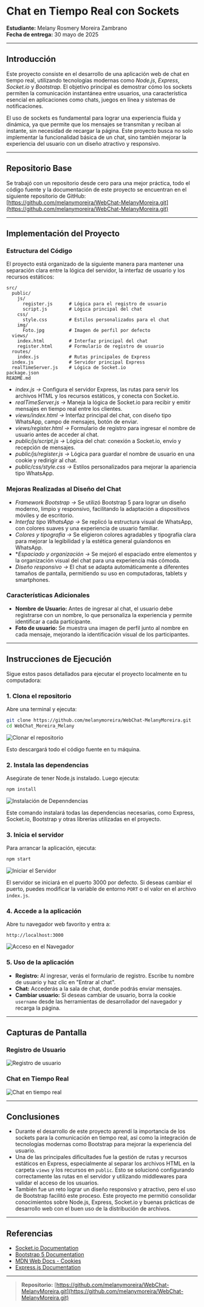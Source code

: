 # Chat en Tiempo Real con Sockets

**Estudiante:** Melany Rosmery Moreira Zambrano  
**Fecha de entrega:** 30 mayo de 2025

---

## Introducción

Este proyecto consiste en el desarrollo de una aplicación web de chat en tiempo real, utilizando tecnologías modernas como *Node.js*, *Express*, *Socket.io* y *Bootstrap*. El objetivo principal es demostrar cómo los sockets permiten la comunicación instantánea entre usuarios, una característica esencial en aplicaciones como chats, juegos en línea y sistemas de notificaciones.

El uso de sockets es fundamental para lograr una experiencia fluida y dinámica, ya que permite que los mensajes se transmitan y reciban al instante, sin necesidad de recargar la página. Este proyecto busca no solo implementar la funcionalidad básica de un chat, sino también mejorar la experiencia del usuario con un diseño atractivo y responsivo.

---

## Repositorio Base

Se trabajó con un repositorio desde cero para una mejor práctica, todo el código fuente y la documentación de este proyecto se encuentran en el siguiente repositorio de GitHub:  
[https://github.com/melanymoreira/WebChat-MelanyMoreira.git](https://github.com/melanymoreira/WebChat-MelanyMoreira.git)

---

## Implementación del Proyecto

### Estructura del Código

El proyecto está organizado de la siguiente manera para mantener una separación clara entre la lógica del servidor, la interfaz de usuario y los recursos estáticos:

```
src/
  public/
    js/
      register.js      # Lógica para el registro de usuario
      script.js        # Lógica principal del chat 
    css/
      style.css        # Estilos personalizados para el chat
    img/
      Foto.jpg         # Imagen de perfil por defecto
  views/
    index.html         # Interfaz principal del chat
    register.html      # Formulario de registro de usuario
  routes/
    index.js           # Rutas principales de Express
  index.js             # Servidor principal Express
  realTimeServer.js    # Lógica de Socket.io
package.json
README.md
```

- *index.js ->* Configura el servidor Express, las rutas para servir los archivos HTML y los recursos estáticos, y conecta con Socket.io.
- *realTimeServer.js ->* Maneja la lógica de Socket.io para recibir y emitir mensajes en tiempo real entre los clientes.
- *views/index.html ->* Interfaz principal del chat, con diseño tipo WhatsApp, campo de mensajes, botón de enviar.
- *views/register.html ->* Formulario de registro para ingresar el nombre de usuario antes de acceder al chat.
- *public/js/script.js ->* Lógica del chat: conexión a Socket.io, envío y recepción de mensajes.
- *public/js/register.js ->* Lógica para guardar el nombre de usuario en una cookie y redirigir al chat.
- *public/css/style.css ->* Estilos personalizados para mejorar la apariencia tipo WhatsApp.

### Mejoras Realizadas al Diseño del Chat

- *Framework Bootstrap ->* Se utilizó Bootstrap 5 para lograr un diseño moderno, limpio y responsivo, facilitando la adaptación a dispositivos móviles y de escritorio.
- *Interfaz tipo WhatsApp ->* Se replicó la estructura visual de WhatsApp, con colores suaves y una experiencia de usuario familiar.
- *Colores y tipografía ->* Se eligieron colores agradables y tipografía clara para mejorar la legibilidad y la estética general guíandonos en WhatsApp.
- **Espaciado y organización ->* Se mejoró el espaciado entre elementos y la organización visual del chat para una experiencia más cómoda.
- *Diseño responsivo ->* El chat se adapta automáticamente a diferentes tamaños de pantalla, permitiendo su uso en computadoras, tablets y smartphones.

### Características Adicionales

- **Nombre de Usuario:** Antes de ingresar al chat, el usuario debe registrarse con un nombre, lo que personaliza la experiencia y permite identificar a cada participante.
- **Foto de usuario:** Se muestra una imagen de perfil junto al nombre en cada mensaje, mejorando la identificación visual de los participantes.

---

## Instrucciones de Ejecución

Sigue estos pasos detallados para ejecutar el proyecto localmente en tu computadora:

### 1. Clona el repositorio

Abre una terminal y ejecuta:

```bash
git clone https://github.com/melanymoreira/WebChat-MelanyMoreira.git
cd WebChat_Moreira_Melany
```
![Clonar el repositorio](src/public/img/Clonar-Repositorio.png)

Esto descargará todo el código fuente en tu máquina.

### 2. Instala las dependencias

Asegúrate de tener Node.js instalado. Luego ejecuta:

```bash
npm install
```
![Instalación de Depenndencias](src/public/img/Instalar-Dependencias.png)

Este comando instalará todas las dependencias necesarias, como Express, Socket.io, Bootstrap y otras librerías utilizadas en el proyecto.

### 3. Inicia el servidor

Para arrancar la aplicación, ejecuta:

```bash
npm start
```
![Iniciar el Servidor](src/public/img/Iniciar-Servidor.png)

El servidor se iniciará en el puerto 3000 por defecto. Si deseas cambiar el puerto, puedes modificar la variable de entorno `PORT` o el valor en el archivo `index.js`.

### 4. Accede a la aplicación

Abre tu navegador web favorito y entra a:

```
http://localhost:3000
```
![Acceso en el Navegador](src/public/img/Acceso-Navegador.png)

### 5. Uso de la aplicación

- **Registro:** Al ingresar, verás el formulario de registro. Escribe tu nombre de usuario y haz clic en "Entrar al chat".
- **Chat:** Accederás a la sala de chat, donde podrás enviar mensajes.
- **Cambiar usuario:** Si deseas cambiar de usuario, borra la cookie `username` desde las herramientas de desarrollador del navegador y recarga la página.

---

## Capturas de Pantalla

### Registro de Usuario
![Registro de usuario](src/public/img/Registro-Usuario.png)

### Chat en Tiempo Real
![Chat en tiempo real](src/public/img/Chat-TiempoReal.png)

---

## Conclusiones

- Durante el desarrollo de este proyecto aprendí la importancia de los sockets para la comunicación en tiempo real, así como la integración de tecnologías modernas como Bootstrap para mejorar la experiencia del usuario.  
- Una de las principales dificultades fue la gestión de rutas y recursos estáticos en Express, especialmente al separar los archivos HTML en la carpeta `views` y los recursos en `public`. Esto se solucionó configurando correctamente las rutas en el servidor y utilizando middlewares para validar el acceso de los usuarios.  
- También fue un reto lograr un diseño responsivo y atractivo, pero el uso de Bootstrap facilitó este proceso. Este proyecto me permitió consolidar conocimientos sobre Node.js, Express, Socket.io y buenas prácticas de desarrollo web con el buen uso de la distribución de archivos.

---

## Referencias

- [Socket.io Documentation](https://socket.io/docs/)
- [Bootstrap 5 Documentation](https://getbootstrap.com/docs/5.3/getting-started/introduction/)
- [MDN Web Docs - Cookies](https://developer.mozilla.org/en-US/docs/Web/API/Document/cookie)
- [Express.js Documentation](https://expressjs.com/)

---

> **Repositorio:** [https://github.com/melanymoreira/WebChat-MelanyMoreira.git](https://github.com/melanymoreira/WebChat-MelanyMoreira.git)
